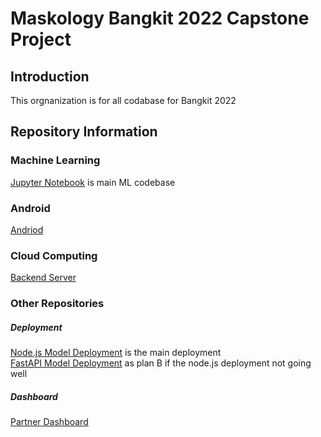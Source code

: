 # **Maskology** Bangkit 2022 Capstone Project 
<!--

**Here are some ideas to get you started:**

🙋‍♀️ A short introduction - what is your organization all about?
🌈 Contribution guidelines - how can the community get involved?
👩‍💻 Useful resources - where can the community find your docs? Is there anything else the community should know?
🍿 Fun facts - what does your team eat for breakfast?
🧙 Remember, you can do mighty things with the power of [Markdown](https://docs.github.com/github/writing-on-github/getting-started-with-writing-and-formatting-on-github/basic-writing-and-formatting-syntax)
-->

## Introduction
This orgnanization is for all codabase for Bangkit 2022

## Repository Information

### Machine Learning
[Jupyter Notebook](https://github.com/Maskology/machine-learning-notebook) is main ML codebase 

### Android
[Andriod](https://github.com/Maskology/android)

### Cloud Computing
[Backend Server](https://github.com/Maskology/server)

### Other Repositories
##### Deployment
[Node.js Model Deployment](https://github.com/Maskology/deploy-ml-in-nodejs) is the main deployment  
[FastAPI Model Deployment](https://github.com/Maskology/ml-deploy-fastapi) as plan B if the node.js deployment not going well  

##### Dashboard
[Partner Dashboard](https://github.com/Maskology/dashboard)

